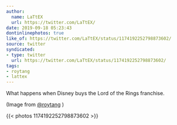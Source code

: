 ```yaml
---
author:
  name: LaTtEX
  url: https://twitter.com/LaTtEX/
date: 2019-09-18 05:23:43
dontinlinephotos: true
like_of: https://twitter.com/LaTtEX/status/1174192252798873602/
source: twitter
syndicated:
- type: twitter
  url: https://twitter.com/LaTtEX/status/1174192252798873602/
tags:
- roytang
- lattex
---
```


What happens when Disney buys the Lord of the Rings franchise. 



(Image from [@roytang](https://twitter.com/roytang/) ) 

{{< photos 1174192252798873602 >}}